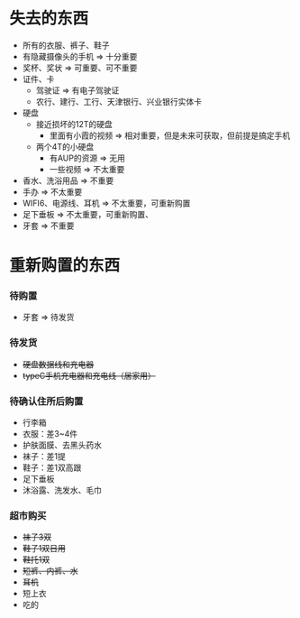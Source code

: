# 失去的东西
- 所有的衣服、裤子、鞋子
- 有隐藏摄像头的手机 => 十分重要
- 奖杯、奖状 => 可重要、可不重要
- 证件、卡
  - 驾驶证 => 有电子驾驶证
  - 农行、建行、工行、天津银行、兴业银行实体卡
- 硬盘
  - 接近损坏的12T的硬盘
    - 里面有小霞的视频 => 相对重要，但是未来可获取，但前提是搞定手机
  - 两个4T的小硬盘
    - 有AUP的资源 => 无用
    - 一些视频 => 不太重要
- 香水、洗浴用品 => 不重要
- 手办 => 不太重要
- WIFI6、电源线、耳机 => 不太重要，可重新购置
- 足下垂板 => 不太重要，可重新购置、
- 牙套 => 不重要

# 重新购置的东西
### 待购置
- 牙套 => 待发货

### 待发货
- ~~硬盘数据线和充电器~~
- ~~typeC手机充电器和充电线（居家用）~~

### 待确认住所后购置
- 行李箱
- 衣服：差3~4件
- 护肤面膜、去黑头药水
- 袜子：差1提
- 鞋子：差1双高跟
- 足下垂板
- 沐浴露、洗发水、毛巾

### 超市购买
- ~~袜子3双~~
- ~~鞋子1双日用~~
- ~~鞋托1双~~
- ~~短裤、内裤、水~~
- ~~耳机~~
- 短上衣
- 吃的
